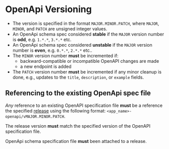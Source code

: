 <!-- cspell: OpenApi -->

# OpenApi Versioning

* The version is specified in the format `MAJOR.MINOR.PATCH`, where `MAJOR`, `MINOR`, and `PATCH` are unsigned integer values.
* An OpenApi schema spec considered **stable** if the `MAJOR` version number is **odd**, e.g. `1.*.*`, `3.*.*` etc.
* An OpenApi schema spec considered **unstable** if the `MAJOR` version number is **even**, e.g. `0.*.*`, `2.*.*` etc..
* The `MINOR` version number **must** be incremented if:
  * backward-compatible or incompatible OpenAPI changes are made
  * a new endpoint is added
* The `PATCH` version number **must** be incremented if any minor cleanup is done, e.g., updates to the `title`, `description`, or `example` fields.


## Referencing to the existing OpenApi spec file

*Any* reference to an existing OpenAPI specification file
**must** be a reference the specified [release](./release_policy.md) using the following format:
`<app_name>-openapi/vMAJOR.MINOR.PATCH`.

The release version **must** match the specified version of the OpenAPI specification file.

OpenApi schema specification file **must** been attached to a release.